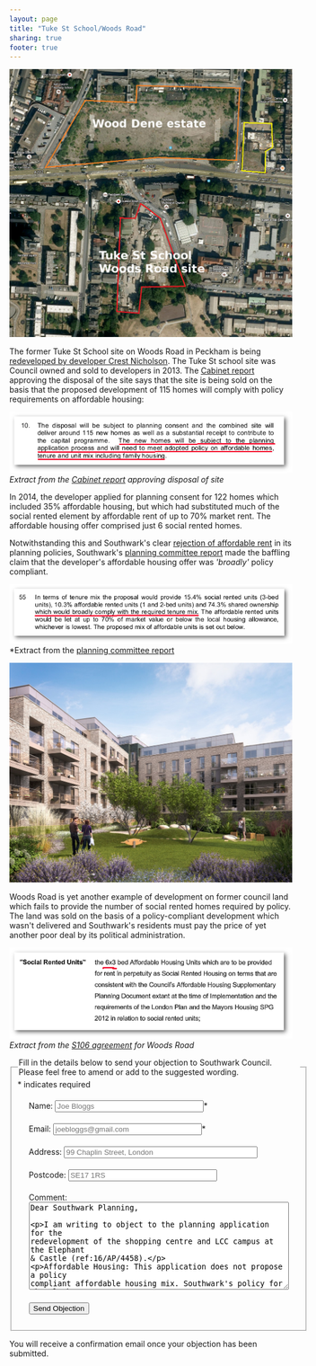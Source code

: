 ```yaml
---
layout: page
title: "Tuke St School/Woods Road"
sharing: true
footer: true
---
```

![](/img/woodstaerial.jpg)

The former Tuke St School site on Woods Road in Peckham is being [redeveloped by developer Crest Nicholson](https://www.crestnicholson.com/woodsroad/). 
The Tuke St school site was Council owned and sold to developers in 2013. The [Cabinet report](http://moderngov.southwarksites.com/documents/s39367/Report%20Disposal%20of%20Property%20at%20Woods%20Road%20London%20SE15.pdf) approving the disposal of the site says that the site is being sold on the basis that the proposed development of 115 homes will comply with policy requirements on affordable housing:

![](/img/disposalwoodsroad.png)
*Extract from the [Cabinet report](http://moderngov.southwarksites.com/documents/s39367/Report%20Disposal%20of%20Property%20at%20Woods%20Road%20London%20SE15.pdf) approving disposal of site*

In 2014, the developer applied for planning consent for 122 homes which included 35% affordable housing, but which had substituted much of the social rented element by affordable rent of up to 70% market rent. The affordable housing offer comprised just 6 social rented homes.

Notwithstanding this and Southwark's clear [rejection of affordable rent](http://35percent.org/redefining-social-rent/) in its planning policies, Southwark's [planning committee report](http://planbuild.southwark.gov.uk/documents/?GetDocument=%7b%7b%7b!MWINWqCKxftA59dMPpEkdQ%3d%3d!%7d%7d%7d) made the baffling claim that the developer's affordable housing offer was _'broadly'_ policy compliant.

![](/img/woodsroador.png)
*Extract from the [planning committee report](http://planbuild.southwark.gov.uk/documents/?GetDocument=%7b%7b%7b!MWINWqCKxftA59dMPpEkdQ%3d%3d!%7d%7d%7d)

![](/img/proudlypeckham.jpg)

Woods Road is yet another example of development on former council land which fails to provide the number of social rented homes required by policy. The land was sold on the basis of a policy-compliant development which wasn't delivered and Southwark's residents must pay the price of yet another poor deal by its political administration.

![](/img/queensroad.png)
*Extract from the [S106 agreement](http://planbuild.southwark.gov.uk/documents/?GetDocument=%7b%7b%7b!JS9YMNEOEjjjL%2ff1dk3IFw%3d%3d!%7d%7d%7d) for Woods Road*

<form id="form5" action="http://commentform.herokuapp.com/" method="post">
<fieldset><legend>Fill in the details below to send your objection to Southwark Council. Please feel free to amend or add to the suggested wording.</legend>
<div id="mc_embed_signup">
<div class="indicates-required"><span class="asterisk">*</span> indicates required</div>

<p class="first" style="margin:20px">
        <label for="name">Name:</label>
        <input type="text" name="name" id="name" size="30" placeholder="Joe Bloggs" /><span class="asterisk">*</span>
  </p>

  <p style="margin:20px">
        <label for="email">Email:</label>
        <input type="text" name="email" id="email" size="30" placeholder="joebloggs@gmail.com"/><span class="asterisk">*</span>
  </p>

  <p style="margin:20px">
        <label for="address">Address:</label>
        <input type="text" name="address" id="address" size="40" placeholder="99 Chaplin Street, London"/>
  </p>

  <p style="margin:20px">
        <label for="postcode">Postcode:</label>
        <input type="text" name="postcode" id="postcode" size="30" placeholder="SE17 1RS"/>
  </p>


   <p style="margin:20px">
        <label for="message">Comment:</label>
        <textarea name="message" id="message" cols="55" rows="10">Dear Southwark Planning,

I am writing to object to the planning application for the redevelopment of the shopping centre and LCC campus at the Elephant & Castle (ref:16/AP/4458).

Affordable Housing:
This application does not propose a policy compliant affordable housing mix. Southwark's policy for the Elephant & Castle requires a minimum of 35% affordable housing, of which 50% should be social rented. The applicant's offer does not make any provision for social rented housing or any payment in-lieu. The applicant has submitted a viability appraisal, arguing that providing social rented housing would render the development unviable, but despite the Council's new transparency policy this has still not been made public. 

Given that the development is coming forward as a result of the Council's own planning directives and given that the developer is an offshore company registered in the BVI and Bermuda, there is a greater need for transparency - especially so given that the application is not policy compliant. 

Affordable retail & existing traders:
Paragraph 5.1.7 of the Council's planning policy (E&C SPD), requires a number of "affordable retail units which are made available to existing occupiers displaced by development", in order to "ensure that development opportunities provide opportunities for existing and future SME businesses". However, the applicant has made no provision for any affordable retail in its application and makes vague reference only to a 'relocation strategy' for existing retailers - it provides no detail on what this 'relocation strategy' entails. 

In October 2015, Southwark resolved to undertake an Equalities Impact Assessment, in order to fulfill its Public Sector Equality Duty to the shopping centre traders and explore how the impact of the redevelopment can be mitigated. However, this assessment was never undertaken, the Council is thus neglecting its duty and allowing Delancey to progress the scheme without incorporating the existing traders.  

Coronet Cinema:
Delancey has dismissed the campaign to save The Coronet theatre. The Coronet takes up a sizeable part of the shopping centre site and is a popular music and event venue. The building dates back to 1872 and is a popular local institution. The Theatres Trust has objected to its demolition as have local preservation groups, on the basis of its Art Deco interior and exterior, which currently remains hidden behind its blue corrugated facade.

Please register my objection and keep me informed should any of the above shortcomings be addressed and the planning applications amended accordingly.

Yours sincerely,
</textarea>
  </p>
  <p class="submit" style="margin:20px"><button type="submit">Send Objection</button></p>
</div>
</fieldset>
</form>
<p>You will receive a confirmation email once your objection has been submitted.</p>


